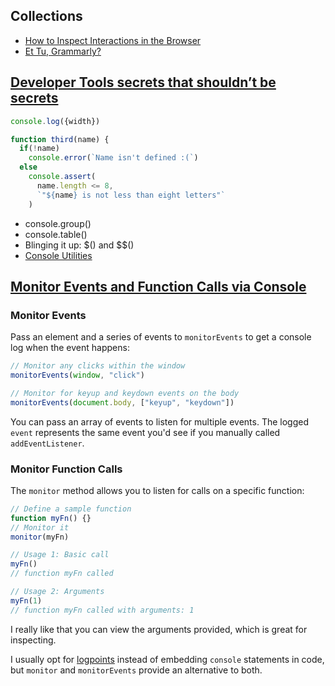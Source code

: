 
## Collections

- [How to Inspect Interactions in the Browser](https://www.builder.io/blog/inspect-interactions-in-the-browser)
- [Et Tu, Grammarly?](https://dbushell.com/2025/03/29/et-tu-grammarly/)

## [Developer Tools secrets that shouldn’t be secrets](https://christianheilmann.com/2021/11/01/developer-tools-secrets-that-shouldnt-be-secrets/)

```javascript
console.log({width})

function third(name) {
  if(!name)
    console.error(`Name isn't defined :(`)
  else
    console.assert(
      name.length <= 8,
      `"${name} is not less than eight letters"`
    )
```

- console.group()
- console.table()
- Blinging it up: $() and $$()
- [Console Utilities](https://docs.microsoft.com/microsoft-edge/devtools-guide-chromium/console/utilities)

## [Monitor Events and Function Calls via Console](https://davidwalsh.name/monitorevents)

### Monitor Events

Pass an element and a series of events to `monitorEvents` to get a console log when the event happens:

```js
// Monitor any clicks within the window
monitorEvents(window, "click")

// Monitor for keyup and keydown events on the body
monitorEvents(document.body, ["keyup", "keydown"])
```

You can pass an array of events to listen for multiple events. The logged `event` represents the same event you'd see if you manually called `addEventListener`.

### Monitor Function Calls

The `monitor` method allows you to listen for calls on a specific function:

```js
// Define a sample function
function myFn() {}
// Monitor it
monitor(myFn)

// Usage 1: Basic call
myFn()
// function myFn called

// Usage 2: Arguments
myFn(1)
// function myFn called with arguments: 1
```

I really like that you can view the arguments provided, which is great for inspecting.

I usually opt for [logpoints](https://davidwalsh.name/logpoints) instead of embedding `console` statements in code, but `monitor` and `monitorEvents` provide an alternative to both.
